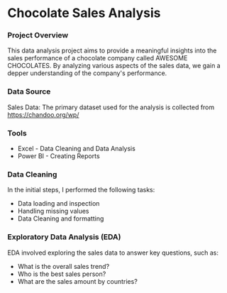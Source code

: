 # Chocolate Sales Analysis

### Project Overview

This data analysis project aims to provide a meaningful insights into the sales performance of a chocolate company called AWESOME CHOCOLATES. By analyzing various aspects of the sales data, we gain a depper understanding of the company's performance.

### Data Source 

Sales Data: The primary dataset used for the analysis is collected from https://chandoo.org/wp/ 

### Tools

- Excel - Data Cleaning and Data Analysis
- Power BI - Creating Reports

### Data Cleaning 

In the initial steps, I performed the following tasks:
- Data loading and inspection
- Handling missing values
- Data Cleaning and formatting


### Exploratory Data Analysis (EDA)

EDA involved exploring the sales data to answer key questions, such as:
- What is the overall sales trend?
- Who is the best sales person?
- What are the sales amount by countries?

